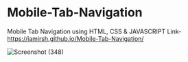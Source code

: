# Mobile-Tab-Navigation
Mobile Tab Navigation using HTML, CSS &amp; JAVASCRIPT
Link-  https://iamirsh.github.io/Mobile-Tab-Navigation/


![Screenshot (348)](https://user-images.githubusercontent.com/46514596/193903051-bdd2bfa9-e0e2-46f7-8d83-d35cb2638369.png)
